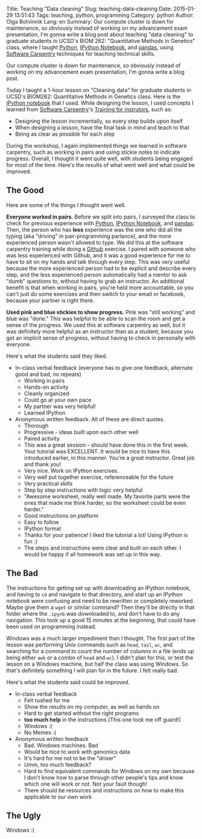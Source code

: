 Title: Teaching "Data cleaning"
Slug: teaching-data-cleaning
Date: 2015-01-29 13:51:43
Tags: teaching, python, programming
Category: python
Author: Olga Botvinnik
Lang: en
Summary: 
	Our compute cluster is down for maintenance, so obviously instead of working on my advancement exam presentation, I'm gonna write a blog post about teaching "data cleaning" to graduate students in UCSD's BIOM 262: "Quantitative Methods in Genetics" class, where I taught [Python](http://www.python.org/), [IPython Notebook](http://ipython.org/), and [pandas](http://pandas.pydata.org/), using [Software Carpentry](http://software-carpentry.org/) techniques for teaching technical skills.

Our compute cluster is down for maintenance, so obviously instead of working on my advancement exam presentation, I'm gonna write a blog post.

Today I taught a 1-hour lesson on "Cleaning data" for graduate students in UCSD's BIOM262: Quantitative Methods in Genetics class. Here is the [IPython notebook](http://nbviewer.ipython.org/gist/olgabot/edebccd736d051d8a1c7) that I used. While designing the lesson, I used concepts I learned from [Software Carpentry](http://software-carpentry.org/)'s [Training for instrutors](http://teaching.software-carpentry.org/), such as:

* Designing the lesson incrementally, so every step builds upon itself
* When designing a lesson, have the final task in mind and teach to that
* Being as clear as possible for each step

During the workshop, I again implemented things we learned in software carpentry, such as working in pairs and using stickie notes to indicate progress. Overall, I thought it went quite well, with students being engaged for most of the time. Here's the results of what went well and what could be improved.

## The Good

Here are some of the things I thought went well.

**Everyone worked in pairs**. Before we split into pairs, I surveyed the class to check for previous experience with [Python](http://www.python.org/), [IPython Notebook](http://ipython.org/), and [pandas](http://pandas.pydata.org/). Then, the person who has **less** experience was the one who did all the typing (aka "driving" in pair-programming parlance), and the more experienced person wasn't allowed to type. We did this at the software carpentry training while doing a [Github](https://github.com/) exercise. I paired with someone who was less experienced with Github, and it was a good experience for me to have to sit on my hands and talk through every step. This was very useful because the more experienced person had to be explicit and describe every step, and the less experienced person automatically had a mentor to ask "dumb" questions to, without having to grab an instructor. An additional benefit is that when working in pairs, you're held more accountable, so you can't just do some exercises and then switch to your email or facebook, because your partner is right there.

**Used pink and blue stickies to show progress.** Pink was "still working" and blue was "done." This was helpful to be able to scan the room and get a sense of the progress. We used this at software carpentry as well, but it was definitely more helpful as an instructor than as a student, because you got an implicit sense of progress, without having to check in personally with everyone.

Here's what the students said they liked.

* In-class verbal feedback (everyone has to give one feedback, alternate good and bad, no repeats)
	* Working in pairs 
	* Hands-on activity
	* Cleanly organized
	* Could go at your own pace
	* My partner was very helpful!
	* Learned IPython
* Anonymous written feedback. All of these are direct quotes.
	* Thorough
	* Progressive - ideas built upon each other well
	* Paired activity
	* This was a great session - should have done this in the first week. Your tutorial was EXCELLENT. It would be nice to have this introduced earlier, in this manner. You're a great instructor. Great job and thank you!
	* Very nice. Work on IPython exercises.
	* Very well put together exercise, referenceable for the future
	* Very practical skills
	* Step by step instructions with logic very helpful
	* "Awesome worksheet, really well made. My favorite parts were the ones that made me think harder, so the worksheet could be even harder."
	* Good instructions on platform
	* Easy to follow
	* IPython format
	* Thanks for your patience! I liked the tutorial a lot! Using IPython is fun :)
	* The steps and instructions were clear and built on each other. I would be happy if all homework was set up in this way.

## The Bad

The instructions for getting set up with downloading an IPython notebook, and having to `cd` and navigate to that directory, and start up an IPython notebook were confusing and need to be rewritten or completely reworked. Maybe give them a `wget` or similar command? Then they'll be directly in that folder where the `.ipynb` was downloaded to, and don't have to do any navigation. This took up a good 15 minutes at the beginning, that could have been used on programming instead.

Windows was a much larger impediment than I thought. The first part of the lesson was performing Unix commands such as `head`, `tail`, `wc`, and searching for a command to count the number of columns in a file (ends up being either `awk` or a combo of `head` and `wc`). I didn't plan for this, or test the lesson on a Windows machine, but half the class was using Windows. So that's definitely something I will plan for in the future. I felt really bad.

Here's what the students said could be improved.

* In-class verbal feedback
	* Felt rushed for me
	* Show the results on my computer, as well as hands on
	* Hard to get started without the right programs
	* **too much help** in the instructions [This one took me off guard!]
	* Windows :(
	* No Memes :(
* Anonymous written feedback
	* Bad. Windows machines. Bad
	* Would be nice to work with genomics data
	* It's hard for me not to be the "driver"
	* Umm, too much feedback?
	* Hard to find equivalent commands for Windows on my own because I don't know how to parse through other people's tips and know which one will work or not. Not your fault though!
	* There should be resources and instructions on how to make this applicable to our own work

## The Ugly

Windows :(
